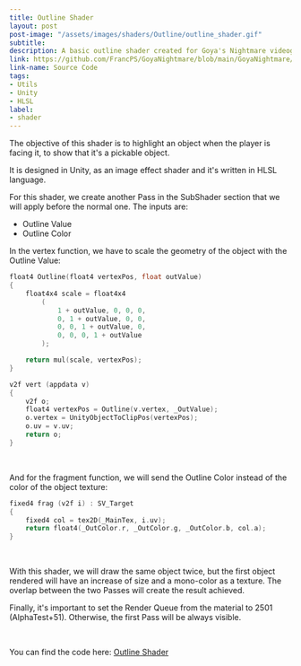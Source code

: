 ```yaml
---
title: Outline Shader
layout: post
post-image: "/assets/images/shaders/Outline/outline_shader.gif"
subtitle: 
description: A basic outline shader created for Goya's Nightmare videogame
link: https://github.com/FrancPS/GoyaNightmare/blob/main/GoyaNightmare/Assets/Shaders/S_Outline.shader
link-name: Source Code
tags:
- Utils
- Unity
- HLSL
label:
- shader
---
```



The objective of this shader is to highlight an object when the player is facing it, to show that it's a pickable object. 

It is designed in Unity, as an image effect shader and it's written in HLSL language.

For this shader, we create another Pass in the SubShader section that we will apply before the normal one. The inputs are:
* Outline Value
* Outline Color

In the vertex function, we have to scale the geometry of the object with the Outline Value:
```cpp
float4 Outline(float4 vertexPos, float outValue)
{
    float4x4 scale = float4x4
        (
            1 + outValue, 0, 0, 0,
            0, 1 + outValue, 0, 0,
            0, 0, 1 + outValue, 0,
            0, 0, 0, 1 + outValue
        );

    return mul(scale, vertexPos);
}

v2f vert (appdata v)
{
    v2f o;
    float4 vertexPos = Outline(v.vertex, _OutValue);
    o.vertex = UnityObjectToClipPos(vertexPos);
    o.uv = v.uv;
    return o;
}
```
<br/>

And for the fragment function, we will send the Outline Color instead of the color of the object texture:
```cpp
fixed4 frag (v2f i) : SV_Target
{
    fixed4 col = tex2D(_MainTex, i.uv);
    return float4(_OutColor.r, _OutColor.g, _OutColor.b, col.a);
}
```
<br/>

With this shader, we will draw the same object twice, but the first object rendered will have an increase of size and a mono-color as a texture. The overlap between the two Passes will create the result achieved.

Finally, it's important to set the Render Queue from the material to 2501 (AlphaTest+51). Otherwise, the first Pass will be always visible. 

<br/>

You can find the code here: <a href="https://github.com/FrancPS/GoyaNightmare/blob/main/GoyaNightmare/Assets/Shaders/S_Outline.shader" target="_blank">Outline Shader</a>